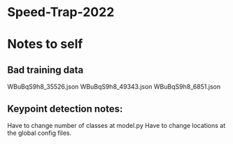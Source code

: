 # Speed-Trap-2022
# Notes to self
## Bad training data
WBuBqS9h8_35526.json
WBuBqS9h8_49343.json
WBuBqS9h8_6851.json
## Keypoint detection notes: 
Have to change number of classes at model.py
Have to change locations at the global config files.
